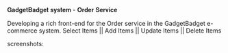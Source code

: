 𝐆𝐚𝐝𝐠𝐞𝐭𝐁𝐚𝐝𝐠𝐞𝐭 𝐬𝐲𝐬𝐭𝐞𝐦  - 𝐎𝐫𝐝𝐞𝐫 𝐒𝐞𝐫𝐯𝐢𝐜𝐞

Developing a rich front-end for the Order service in the GadgetBadget e-commerce system.
Select Items || Add Items || Update Items || Delete Items

screenshots:



